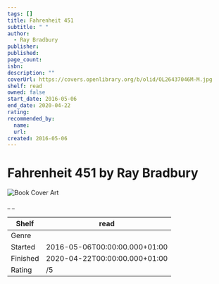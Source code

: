 ```yaml
---
tags: []
title: Fahrenheit 451
subtitle: " "
author:
  - Ray Bradbury
publisher:
published:
page_count:
isbn:
description: ""
coverUrl: https://covers.openlibrary.org/b/olid/OL26437046M-M.jpg
shelf: read
owned: false
start_date: 2016-05-06
end_date: 2020-04-22
rating:
recommended_by:
  name:
  url:
created: 2016-05-06
---
```


# Fahrenheit 451 by Ray Bradbury

![Book Cover Art](https://covers.openlibrary.org/b/olid/OL26437046M-M.jpg)

_ _

| Shelf | read |
| --- | --- |
| Genre |  |
| Started | 2016-05-06T00:00:00.000+01:00 |
| Finished | 2020-04-22T00:00:00.000+01:00 |
| Rating | /5 |
